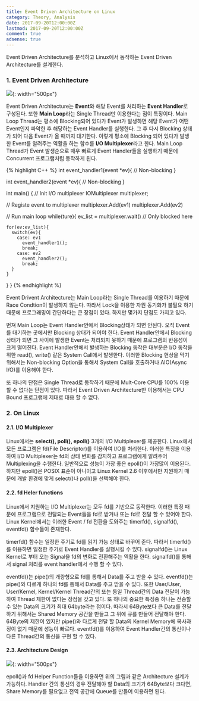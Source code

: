 ```yaml
---
title: Event Driven Architecture on Linux
category: Theory, Analysis
date: 2017-09-20T12:00:00Z
lastmod: 2017-09-20T12:00:00Z
comment: true
adsense: true
---
```


Event Driven Architecture를 분석하고 Linux에서 동작하는 Event Driven Architecture를 설계한다.

### 1. Event Driven Architecture

![]({{site.baseurl}}/images/theory_analysis/Event_Driven_Architecture_on_Linux/Event_Driven_Architecture.PNG){: width="500px"}

Event Driven Architecture는 **Event**와 해당 Event를 처리하는 **Event Handler**로 구성된다. 또한 **Main Loop**라는 Single Thread만 이용한다는 점이 특징이다. Main Loop Thread는 평소에 Blocking되어 있다가 Event가 발생하면 해당 Event가 어떤 Event인지 파악한 후 해당하는 Event Handler를 실행한다. 그 후 다시 Blocking 상태가 되어 다음 Event가 올 때까지 대기한다. 이렇게 평소에 Blocking 되어 있다가 발생한 Event를 알려주는 역활을 하는 함수를 **I/O Multiplexer**라고 한다. Main Loop Thread가 Event 발생순으로 매우 빠르게 Event Handler들을 실행하기 때문에 Concurrent 프로그램처럼 동작하게 된다.

{% highlight C++ %}
int event_handler1(event *ev){
  // Non-blocking
}

int event_handler2(event *ev){
  // Non-blocking
}

int main()
{
  // Init I/O multiplexer
  IOMultiplexer multiplexer;

  // Registe event to multiplexer
  multiplexer.Add(ev1)
  multiplexer.Add(ev2)

  // Run main loop
  while(ture){
    ev_list = multiplexer.wait() // Only blocked here

    for(ev:ev_list){
      switch(ev){
        case: ev1
          event_handler1();
          break;
        case: ev2
          event_handler2();
          break;    
      }
    }
  }
}
{% endhighlight %}

Event Drivent Architecture는 Main Loop라는 Single Thread를 이용하기 때문에 Race Condtion이 발생하지 않는다. 따라서 Lock을 이용한 자원 동기화가 불필요 하기 때문에 프로그래밍이 간단하다는 큰 장점이 있다. 하지만 몇가지 단점도 가지고 있다.

먼져 Main Loop는 Event Handler안에서 Blocking상태가 되면 안된다. 오직 Event를 대기하는 곳에서만 Blocking 상태가 되어야 한다. Event Handler안에서 Blocking 상태가 되면 그 사이에 발생한 Event는 처리되지 못하기 때문에 프로그램의 반응성이 크게 떨어진다. Event Handler안에서 발생하는 Blocking 동작은 대부분은 I/O 동작을 위한 read(), write() 같은 System Call에서 발생한다. 이러한 Blocking 현상을 막기 위해서는 Non-blocking Option을 통해서 System Call을 호출하거나 AIO(Async I/O)를 이용해야 한다.

또 하나의 단점은 Single Thread로 동작하기 때문에 Mult-Core CPU를 100% 이용할 수 없다는 단점이 있다. 따라서 Event Driven Architecture만 이용해서는 CPU Bound 프로그램에 제대로 대응 할 수 없다.

### 2. On Linux

#### 2.1. I/O Multiplexer

Linux에서는 **select(), poll(), epoll()** 3개의 I/O Multiplexer를 제공한다. Linux에서 모든 프로그램은 fd(File Descriptor)를 이용하여 I/O를 처리한다. 이러한 특징을 이용하여 I/O Multiplexer는 fd의 상태 변화를 감지하고 프로그램에게 알려주어 Multiplexing을 수행한다. 일반적으로 성능이 가장 좋은 epoll()이 가장많이 이용된다. 하지만 epoll()은 POSIX 표준이 아니이고 Linux Kernel 2.6 이후에서만 지원하기 때문에 개발 환경에 맞게 select()나 poll()을 선택해야 한다.

#### 2.2. fd Heler functions

Linux에서 지원하는 I/O Multiplexer는 모두 fd를 기반으로 동작한다. 이러한 특징 때문에 프로그램으로 전달되는 Event들을 fd로 받거나 또는 fd로 전달 할 수 있어야 한다. Linux Kernel에서는 이러한 Event / fd 전환을 도와주는 timerfd(), signalfd(), eventfd() 함수들이 존재한다.

timerfd() 함수는 일정한 주기로 fd를 읽기 가능 상태로 바꾸어 준다. 따라서 timerfd()를 이용하면 일정한 주기로 Event Handler를 실행시킬 수 있다. signalfd()는 Linux Kernel로 부터 오는 Signal을 fd의 변화로 전환해주는 역활을 한다. signalfd()를 통해서 signal 처리를 event handler에서 수행 할 수 있다.

eventfd()는 pipe()의 개량형으로 fd를 통해서 Data를 주고 받을 수 있다. eventfd()는 pipe()와 다르게 하나의 fd를 통해서 Data를 주고 받을 수 있다. 또한 User/User, User/Kernel, Kernel/Kernel Thread간의 또는 동일 Thread간의 Data 전달이 가능하여 Thread 제한이 없다는 장점을 갖고 있다. 또 하나의 중요한 특징중 하나는 전송할 수 있는 Data의 크기가 최대 64byte라는 점이다. 따라서 64Byte보다 큰 Data를 전달하기 위해서는 Shared Memory 공간을 만들고 그 위에 큐를 만들어 전달해야 한다. 64Byte의 제한이 있지만 pipe()와 다르게 전달 할 Data의 Kernel Memory에 복사과정이 없기 때문에 성능이 빠르다. eventfd()를 이용하여 Event Handler간의 통신이나 다른 Thread간의 통신을 구현 할 수 있다.

#### 2.3. Architecture Design

![]({{site.baseurl}}/images/theory_analysis/Event_Driven_Architecture_on_Linux/Event_Driven_Architecture_on_Linux.PNG){: width="500px"}

epoll()과 fd Helper Function들을 이용하면 위의 그림과 같은 Architecture 설계가 가능하다. Handler 간의 통신의 경우 전달해야 할 Data의 크기가 64Byte보다 크다면, Share Memory를 필요없고 전역 공간에 Queue를 만들어 이용하면 된다.
